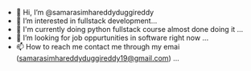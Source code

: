 - 👋 Hi, I’m @samarasimhareddyduggireddy
- 👀 I’m interested in fullstack development...
- 🌱 I'm currently doing python fullstack course almost done doing it ...
- 💞️ I’m looking for job oppurtunities in software right now ...
- 📫 How to reach me contact me through my emai (samarasimhareddyduggireddy19@gmail.com) ...

<!---
samarasimhareddyduggireddy/samarasimhareddyduggireddy is a ✨ special ✨ repository because its `README.md` (this file) appears on your GitHub profile.
You can click the Preview link to take a look at your changes.
--->
